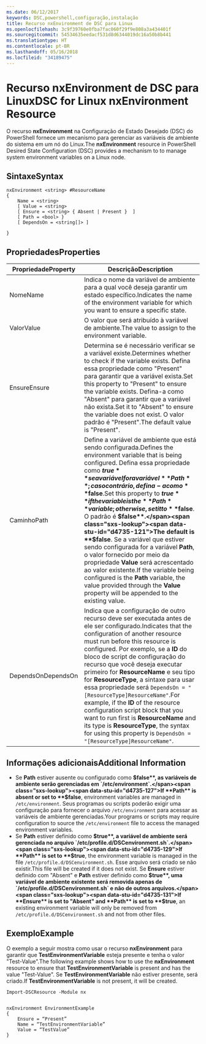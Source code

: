 ```yaml
---
ms.date: 06/12/2017
keywords: DSC,powershell,configuração,instalação
title: Recurso nxEnvironment de DSC para Linux
ms.openlocfilehash: 3c9f39760e0fba7fac060f29f9e808a3a434401f
ms.sourcegitcommit: 54534635eedacf531d8d6344019dc16a50b8b441
ms.translationtype: HT
ms.contentlocale: pt-BR
ms.lasthandoff: 05/16/2018
ms.locfileid: "34189475"
---
```

# <a name="dsc-for-linux-nxenvironment-resource"></a><span data-ttu-id="d4735-103">Recurso nxEnvironment de DSC para Linux</span><span class="sxs-lookup"><span data-stu-id="d4735-103">DSC for Linux nxEnvironment Resource</span></span>

<span data-ttu-id="d4735-104">O recurso **nxEnvironment** na Configuração de Estado Desejado (DSC) do PowerShell fornece um mecanismo para gerenciar as variáveis de ambiente do sistema em um nó do Linux.</span><span class="sxs-lookup"><span data-stu-id="d4735-104">The **nxEnvironment** resource in PowerShell Desired State Configuration (DSC) provides a mechanism to to manage system environment variables on a Linux node.</span></span>

## <a name="syntax"></a><span data-ttu-id="d4735-105">Sintaxe</span><span class="sxs-lookup"><span data-stu-id="d4735-105">Syntax</span></span>

```
nxEnvironment <string> #ResourceName
{
    Name = <string>
    [ Value = <string>
    [ Ensure = <string> { Absent | Present }  ]
    [ Path = <bool> }
    [ DependsOn = <string[]> ]

}
```

## <a name="properties"></a><span data-ttu-id="d4735-106">Propriedades</span><span class="sxs-lookup"><span data-stu-id="d4735-106">Properties</span></span>

|  <span data-ttu-id="d4735-107">Propriedade</span><span class="sxs-lookup"><span data-stu-id="d4735-107">Property</span></span> |  <span data-ttu-id="d4735-108">Descrição</span><span class="sxs-lookup"><span data-stu-id="d4735-108">Description</span></span> |
|---|---|
| <span data-ttu-id="d4735-109">Nome</span><span class="sxs-lookup"><span data-stu-id="d4735-109">Name</span></span>| <span data-ttu-id="d4735-110">Indica o nome da variável de ambiente para a qual você deseja garantir um estado específico.</span><span class="sxs-lookup"><span data-stu-id="d4735-110">Indicates the name of the environment variable for which you want to ensure a specific state.</span></span>|
| <span data-ttu-id="d4735-111">Valor</span><span class="sxs-lookup"><span data-stu-id="d4735-111">Value</span></span>| <span data-ttu-id="d4735-112">O valor que será atribuído à variável de ambiente.</span><span class="sxs-lookup"><span data-stu-id="d4735-112">The value to assign to the environment variable.</span></span>|
| <span data-ttu-id="d4735-113">Ensure</span><span class="sxs-lookup"><span data-stu-id="d4735-113">Ensure</span></span>| <span data-ttu-id="d4735-114">Determina se é necessário verificar se a variável existe.</span><span class="sxs-lookup"><span data-stu-id="d4735-114">Determines whether to check if the variable exists.</span></span> <span data-ttu-id="d4735-115">Defina essa propriedade como "Present" para garantir que a variável exista.</span><span class="sxs-lookup"><span data-stu-id="d4735-115">Set this property to "Present" to ensure the variable exists.</span></span> <span data-ttu-id="d4735-116">Defina-a como "Absent" para garantir que a variável não exista.</span><span class="sxs-lookup"><span data-stu-id="d4735-116">Set it to "Absent" to ensure the variable does not exist.</span></span> <span data-ttu-id="d4735-117">O valor padrão é "Present".</span><span class="sxs-lookup"><span data-stu-id="d4735-117">The default value is "Present".</span></span>|
| <span data-ttu-id="d4735-118">Caminho</span><span class="sxs-lookup"><span data-stu-id="d4735-118">Path</span></span>| <span data-ttu-id="d4735-119">Define a variável de ambiente que está sendo configurada.</span><span class="sxs-lookup"><span data-stu-id="d4735-119">Defines the environment variable that is being configured.</span></span> <span data-ttu-id="d4735-120">Defina essa propriedade como **$true** se a variável for a variável **Path**; caso contrário, defina-a como **$false**.</span><span class="sxs-lookup"><span data-stu-id="d4735-120">Set this property to **$true** if the variable is the **Path** variable; otherwise, set it to **$false**.</span></span> <span data-ttu-id="d4735-121">O padrão é **$false**.</span><span class="sxs-lookup"><span data-stu-id="d4735-121">The default is **$false**.</span></span> <span data-ttu-id="d4735-122">Se a variável que estiver sendo configurada for a variável **Path**, o valor fornecido por meio da propriedade **Value** será acrescentado ao valor existente.</span><span class="sxs-lookup"><span data-stu-id="d4735-122">If the variable being configured is the **Path** variable, the value provided through the **Value** property will be appended to the existing value.</span></span>|
| <span data-ttu-id="d4735-123">DependsOn</span><span class="sxs-lookup"><span data-stu-id="d4735-123">DependsOn</span></span> | <span data-ttu-id="d4735-124">Indica que a configuração de outro recurso deve ser executada antes de ele ser configurado.</span><span class="sxs-lookup"><span data-stu-id="d4735-124">Indicates that the configuration of another resource must run before this resource is configured.</span></span> <span data-ttu-id="d4735-125">Por exemplo, se a **ID** do bloco de script de configuração do recurso que você deseja executar primeiro for **ResourceName** e seu tipo for **ResourceType**, a sintaxe para usar essa propriedade será `DependsOn = "[ResourceType]ResourceName"`.</span><span class="sxs-lookup"><span data-stu-id="d4735-125">For example, if the **ID** of the resource configuration script block that you want to run first is **ResourceName** and its type is **ResourceType**, the syntax for using this property is `DependsOn = "[ResourceType]ResourceName"`.</span></span>|

## <a name="additional-information"></a><span data-ttu-id="d4735-126">Informações adicionais</span><span class="sxs-lookup"><span data-stu-id="d4735-126">Additional Information</span></span>

* <span data-ttu-id="d4735-127">Se **Path** estiver ausente ou configurado como **$false**, as variáveis de ambiente serão gerenciadas em `/etc/environment`.</span><span class="sxs-lookup"><span data-stu-id="d4735-127">If **Path** is absent or set to **$false**, environment variables are managed in `/etc/environment`.</span></span> <span data-ttu-id="d4735-128">Seus programas ou scripts poderão exigir uma configuração para fornecer o arquivo `/etc/environment` para acessar as variáveis de ambiente gerenciadas.</span><span class="sxs-lookup"><span data-stu-id="d4735-128">Your programs or scripts may require configuration to source the `/etc/environment` file to access the managed environment variables.</span></span>
* <span data-ttu-id="d4735-129">Se **Path** estiver definido como **$true**, a variável de ambiente será gerenciada no arquivo `/etc/profile.d/DSCenvironment.sh`.</span><span class="sxs-lookup"><span data-stu-id="d4735-129">If **Path** is set to **$true**, the environment variable is managed in the file `/etc/profile.d/DSCenvironment.sh`.</span></span> <span data-ttu-id="d4735-130">Esse arquivo será criado se não existir.</span><span class="sxs-lookup"><span data-stu-id="d4735-130">This file will be created if it does not exist.</span></span> <span data-ttu-id="d4735-131">Se **Ensure** estiver definido com "Absent" e **Path** estiver definido como **$true**, uma variável de ambiente existente será removida apenas de `/etc/profile.d/DSCenvironment.sh` e não de outros arquivos.</span><span class="sxs-lookup"><span data-stu-id="d4735-131">If **Ensure** is set to "Absent" and **Path** is set to **$true**, an existing environment variable will only be removed from `/etc/profile.d/DSCenvironment.sh` and not from other files.</span></span>

## <a name="example"></a><span data-ttu-id="d4735-132">Exemplo</span><span class="sxs-lookup"><span data-stu-id="d4735-132">Example</span></span>

<span data-ttu-id="d4735-133">O exemplo a seguir mostra como usar o recurso **nxEnvironment** para garantir que **TestEnvironmentVariable** esteja presente e tenha o valor "Test-Value".</span><span class="sxs-lookup"><span data-stu-id="d4735-133">The following example shows how to use the **nxEnvironment** resource to ensure that **TestEnvironmentVariable** is present and has the value "Test-Value".</span></span> <span data-ttu-id="d4735-134">Se **TestEnvironmentVariable** não estiver presente, será criado.</span><span class="sxs-lookup"><span data-stu-id="d4735-134">If **TestEnvironmentVariable** is not present, it will be created.</span></span>

```
Import-DSCResource -Module nx


nxEnvironment EnvironmentExample
{
    Ensure = “Present”
    Name = “TestEnvironmentVariable”
    Value = “TestValue”
}
```
